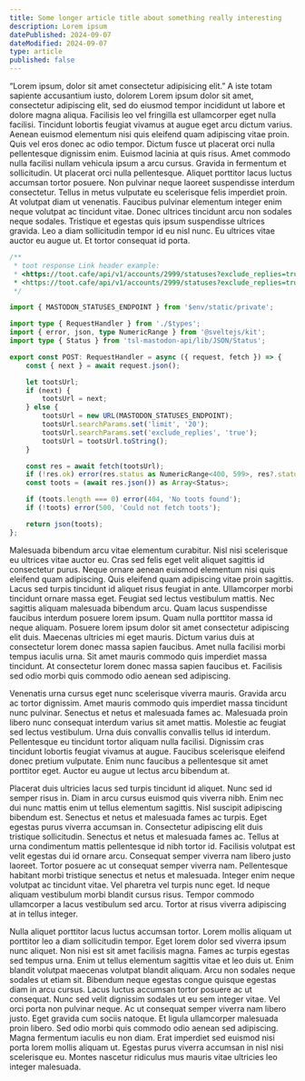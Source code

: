 ```yaml
---
title: Some longer article title about something really interesting
description: Lorem ipsum
datePublished: 2024-09-07
dateModified: 2024-09-07
type: article
published: false
---
```


“Lorem ipsum, dolor sit amet consectetur adipisicing elit.” A iste totam sapiente accusantium
iusto, dolorem Lorem ipsum dolor sit amet, consectetur adipiscing elit, sed do eiusmod tempor
incididunt ut labore et dolore magna aliqua. Facilisis leo vel fringilla est ullamcorper eget
nulla facilisi. Tincidunt lobortis feugiat vivamus at augue eget arcu dictum varius. Aenean
euismod elementum nisi quis eleifend quam adipiscing vitae proin. Quis vel eros donec ac odio
tempor. Dictum fusce ut placerat orci nulla pellentesque dignissim enim. Euismod lacinia at quis
risus. Amet commodo nulla facilisi nullam vehicula ipsum a arcu cursus. Gravida in fermentum et
sollicitudin. Ut placerat orci nulla pellentesque. Aliquet porttitor lacus luctus accumsan tortor
posuere. Non pulvinar neque laoreet suspendisse interdum consectetur. Tellus in metus vulputate eu
scelerisque felis imperdiet proin. At volutpat diam ut venenatis. Faucibus pulvinar elementum
integer enim neque volutpat ac tincidunt vitae. Donec ultrices tincidunt arcu non sodales neque
sodales. Tristique et egestas quis ipsum suspendisse ultrices gravida. Leo a diam sollicitudin
tempor id eu nisl nunc. Eu ultrices vitae auctor eu augue ut. Et tortor consequat id porta.

```ts
/**
 * toot response Link header example:
 * <https://toot.cafe/api/v1/accounts/2999/statuses?exclude_replies=true&limit=10&max_id=111524783353936829>; rel="next",
 * <https://toot.cafe/api/v1/accounts/2999/statuses?exclude_replies=true&limit=10&min_id=111603319771604334>; rel="prev"
 */

import { MASTODON_STATUSES_ENDPOINT } from '$env/static/private';

import type { RequestHandler } from './$types';
import { error, json, type NumericRange } from '@sveltejs/kit';
import type { Status } from 'tsl-mastodon-api/lib/JSON/Status';

export const POST: RequestHandler = async ({ request, fetch }) => {
	const { next } = await request.json();

	let tootsUrl;
	if (next) {
		tootsUrl = next;
	} else {
		tootsUrl = new URL(MASTODON_STATUSES_ENDPOINT);
		tootsUrl.searchParams.set('limit', '20');
		tootsUrl.searchParams.set('exclude_replies', 'true');
		tootsUrl = tootsUrl.toString();
	}

	const res = await fetch(tootsUrl);
	if (!res.ok) error(res.status as NumericRange<400, 599>, res?.statusText);
	const toots = (await res.json()) as Array<Status>;

	if (toots.length === 0) error(404, 'No toots found');
	if (!toots) error(500, 'Could not fetch toots');

	return json(toots);
};
```

Malesuada bibendum arcu vitae elementum curabitur. Nisl nisi scelerisque eu ultrices vitae auctor
eu. Cras sed felis eget velit aliquet sagittis id consectetur purus. Neque ornare aenean euismod
elementum nisi quis eleifend quam adipiscing. Quis eleifend quam adipiscing vitae proin sagittis.
Lacus sed turpis tincidunt id aliquet risus feugiat in ante. Ullamcorper morbi tincidunt ornare
massa eget. Feugiat sed lectus vestibulum mattis. Nec sagittis aliquam malesuada bibendum arcu.
Quam lacus suspendisse faucibus interdum posuere lorem ipsum. Quam nulla porttitor massa id neque
aliquam. Posuere lorem ipsum dolor sit amet consectetur adipiscing elit duis. Maecenas ultricies
mi eget mauris. Dictum varius duis at consectetur lorem donec massa sapien faucibus. Amet nulla
facilisi morbi tempus iaculis urna. Sit amet mauris commodo quis imperdiet massa tincidunt. At
consectetur lorem donec massa sapien faucibus et. Facilisis sed odio morbi quis commodo odio
aenean sed adipiscing.

Venenatis urna cursus eget nunc scelerisque viverra mauris. Gravida arcu ac tortor dignissim. Amet
mauris commodo quis imperdiet massa tincidunt nunc pulvinar. Senectus et netus et malesuada fames
ac. Malesuada proin libero nunc consequat interdum varius sit amet mattis. Molestie ac feugiat sed
lectus vestibulum. Urna duis convallis convallis tellus id interdum. Pellentesque eu tincidunt
tortor aliquam nulla facilisi. Dignissim cras tincidunt lobortis feugiat vivamus at augue.
Faucibus scelerisque eleifend donec pretium vulputate. Enim nunc faucibus a pellentesque sit amet
porttitor eget. Auctor eu augue ut lectus arcu bibendum at.

Placerat duis ultricies lacus sed turpis tincidunt id aliquet. Nunc sed id semper risus in. Diam
in arcu cursus euismod quis viverra nibh. Enim nec dui nunc mattis enim ut tellus elementum
sagittis. Nisl suscipit adipiscing bibendum est. Senectus et netus et malesuada fames ac turpis.
Eget egestas purus viverra accumsan in. Consectetur adipiscing elit duis tristique sollicitudin.
Senectus et netus et malesuada fames ac. Tellus at urna condimentum mattis pellentesque id nibh
tortor id. Facilisis volutpat est velit egestas dui id ornare arcu. Consequat semper viverra nam
libero justo laoreet. Tortor posuere ac ut consequat semper viverra nam. Pellentesque habitant
morbi tristique senectus et netus et malesuada. Integer enim neque volutpat ac tincidunt vitae.
Vel pharetra vel turpis nunc eget. Id neque aliquam vestibulum morbi blandit cursus risus. Tempor
commodo ullamcorper a lacus vestibulum sed arcu. Tortor at risus viverra adipiscing at in tellus
integer.

Nulla aliquet porttitor lacus luctus accumsan tortor. Lorem mollis aliquam ut porttitor leo a diam
sollicitudin tempor. Eget lorem dolor sed viverra ipsum nunc aliquet. Non nisi est sit amet
facilisis magna. Fames ac turpis egestas sed tempus urna. Enim ut tellus elementum sagittis vitae
et leo duis ut. Enim blandit volutpat maecenas volutpat blandit aliquam. Arcu non sodales neque
sodales ut etiam sit. Bibendum neque egestas congue quisque egestas diam in arcu cursus. Lacus
luctus accumsan tortor posuere ac ut consequat. Nunc sed velit dignissim sodales ut eu sem integer
vitae. Vel orci porta non pulvinar neque. Ac ut consequat semper viverra nam libero justo. Eget
gravida cum sociis natoque. Et ligula ullamcorper malesuada proin libero. Sed odio morbi quis
commodo odio aenean sed adipiscing. Magna fermentum iaculis eu non diam. Erat imperdiet sed
euismod nisi porta lorem mollis aliquam ut. Egestas purus viverra accumsan in nisl nisi
scelerisque eu. Montes nascetur ridiculus mus mauris vitae ultricies leo integer malesuada.
